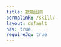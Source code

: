 ```yaml
---
title: 技能图谱
permalink: /skill/
layout: default
nav: true
requireJq: true
---
```


<canvas id="skillboard" width="950" height="450"></canvas>
<script src="/assets/js/lib/arbor/arbor.js"></script>
<script src="/assets/js/lib/arbor/arbor-tween.js"></script>
<script src="/assets/js/lib/arbor/graphics.js"></script>
<script src="/assets/js/arbor_main.js"></script>